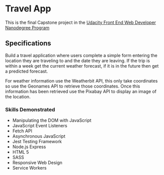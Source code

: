 # Travel App

This is the final Capstone project in the [Udacity Front End Web Developer Nanodegree Program](https://www.udacity.com/course/front-end-web-developer-nanodegree--nd0011)

## Specifications

Build a travel application where users complete a simple form entering the location they are traveling to and the date they are leaving.  If the trip is within a week get the current weather forecast, if it is in the future then get a predicted forecast.

For weather information use the Weatherbit API, this only take coordinates so use the  Geonames API to retrieve those coordinates. Once this information has been retrieved use the Pixabay API to display an image of the location.

### Skills Demonstrated

 - Manipulating the DOM with JavaScript
 - JavaScript Event Listeners
 - Fetch API
 - Asynchronous JavaScript
- Jest Testing Framework
- Node.js Express
- HTML 5
- SASS
- Responsive Web Design
- Service Workers